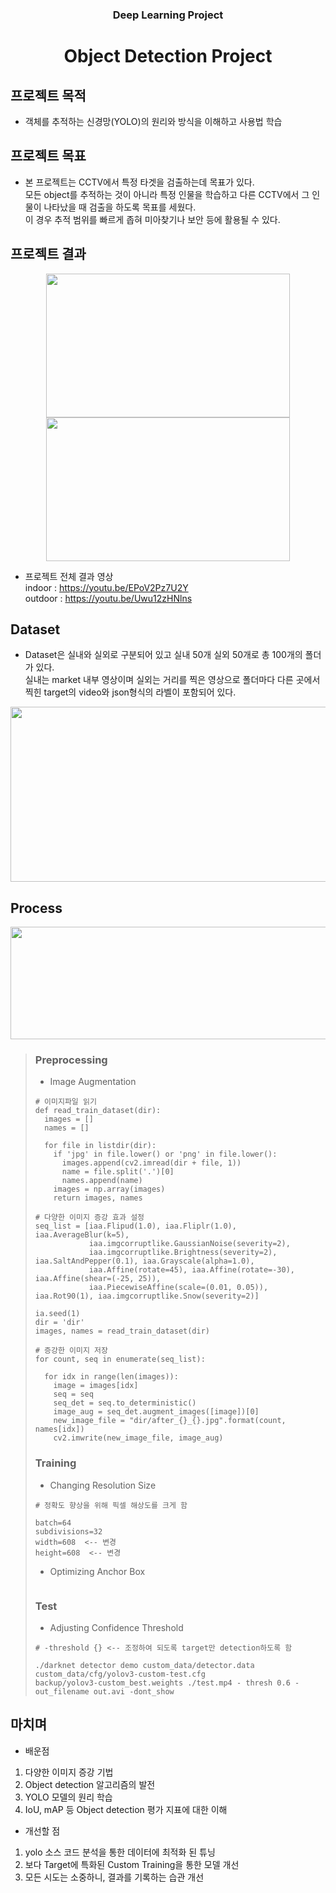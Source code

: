 <h3 align="center"><strong>Deep Learning Project</strong></h1>
<h1 align="center"><strong>Object Detection Project</strong></h1>

## 프로젝트 목적
- 객체를 추적하는 신경망(YOLO)의 원리와 방식을 이해하고 사용법 학습

## 프로젝트 목표
- 본 프로젝트는 CCTV에서 특정 타겟을 검출하는데 목표가 있다.  
  모든 object를 추적하는 것이 아니라  특정 인물을 학습하고 다른 CCTV에서 그 인물이 나타났을 때 검출을 하도록 목표를 세웠다.  
  이 경우 추적 범위를 빠르게 좁혀 미아찾기나 보안 등에 활용될 수 있다.
 
## 프로젝트 결과
<p align="center"><img src="https://user-images.githubusercontent.com/72811950/108315152-5a90c100-71fe-11eb-82eb-712fbe3c8ca2.gif" width="390" height="230"/> <img src="https://user-images.githubusercontent.com/72811950/108314491-5617d880-71fd-11eb-925d-a49820d311f0.gif" width="390" height="230"/></p>

- 프로젝트 전체 결과 영상  
  indoor : <https://youtu.be/EPoV2Pz7U2Y>  
  outdoor : <https://youtu.be/Uwu12zHNlns>

## Dataset
- Dataset은 실내와 실외로 구분되어 있고 실내 50개 실외 50개로 총 100개의 폴더가 있다.  
  실내는 market 내부 영상이며 실외는 거리를 찍은 영상으로 폴더마다 다른 곳에서 찍힌 target의 video와 json형식의 라벨이 포함되어 있다.
<p align="center"><img src="https://user-images.githubusercontent.com/72811950/108324817-bca3f300-720b-11eb-8232-5a91d173b46d.png" width="550" height="280"></p>


## Process
<p align="center"><img src="https://user-images.githubusercontent.com/72811950/108320197-d17d8800-7205-11eb-9265-297ef37e5a0a.png" width="780" height="180"></p>

> ### Preprocessing
> - Image Augmentation
> ```
> # 이미지파일 읽기
> def read_train_dataset(dir):
>   images = []
>   names = []
> 
>   for file in listdir(dir):
>     if 'jpg' in file.lower() or 'png' in file.lower():
>       images.append(cv2.imread(dir + file, 1))
>       name = file.split('.')[0]
>       names.append(name)
>     images = np.array(images)
>     return images, names
> 
> # 다양한 이미지 증강 효과 설정 
> seq_list = [iaa.Flipud(1.0), iaa.Fliplr(1.0), iaa.AverageBlur(k=5), 
>             iaa.imgcorruptlike.GaussianNoise(severity=2),
>             iaa.imgcorruptlike.Brightness(severity=2), iaa.SaltAndPepper(0.1), iaa.Grayscale(alpha=1.0), 
>             iaa.Affine(rotate=45), iaa.Affine(rotate=-30), iaa.Affine(shear=(-25, 25)), 
>             iaa.PiecewiseAffine(scale=(0.01, 0.05)), iaa.Rot90(1), iaa.imgcorruptlike.Snow(severity=2)]
> 
> ia.seed(1)
> dir = 'dir'
> images, names = read_train_dataset(dir)
> 
> # 증강한 이미지 저장
> for count, seq in enumerate(seq_list):
> 
>   for idx in range(len(images)):
>     image = images[idx]
>     seq = seq
>     seq_det = seq.to_deterministic()
>     image_aug = seq_det.augment_images([image])[0]
>     new_image_file = "dir/after_{}_{}.jpg".format(count, names[idx])
>     cv2.imwrite(new_image_file, image_aug)
> ```
> ### Training
> - Changing Resolution Size
> ```
> # 정확도 향상을 위해 픽셀 해상도를 크게 함
> 
> batch=64
> subdivisions=32
> width=608  <-- 변경
> height=608  <-- 변경
> ```
> - Optimizing Anchor Box
> ```
>
> ```
> ### Test
> - Adjusting Confidence Threshold
> ```
> # -threshold {} <-- 조정하여 되도록 target만 detection하도록 함
> 
> ./darknet detector demo custom_data/detector.data custom_data/cfg/yolov3-custom-test.cfg 
> backup/yolov3-custom_best.weights ./test.mp4 - thresh 0.6 -out_filename out.avi -dont_show
> ```

## 마치며
- 배운점
1. 다양한 이미지 증강 기법  
2. Object detection 알고리즘의 발전  
3. YOLO 모델의 원리 학습  
4. IoU, mAP 등 Object detection 평가 지표에 대한 이해

- 개선할 점
1. yolo 소스 코드 분석을 통한 데이터에 최적화 된 튜닝
2. 보다 Target에 특화된 Custom Training을 통한 모델 개선
3. 모든 시도는 소중하니, 결과를 기록하는 습관 개선
